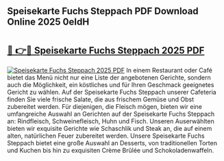 ## Speisekarte Fuchs Steppach PDF Download Online 2025 0eIdH

# <h2><a href="http://gcb6he.nevu.top/?p=Speisekarte+Fuchs+Steppach">🔗 👉🔴 Speisekarte Fuchs Steppach 2025 PDF</a></h2>

[![Speisekarte Fuchs Steppach 2025 PDF](https://i.imgur.com/dBaPXMq.png)](http://gcb6he.nevu.top/?p=Speisekarte+Fuchs+Steppach)
In einem Restaurant oder Café bietet das Menü nicht nur eine Liste der angebotenen Gerichte, sondern auch die Möglichkeit, ein köstliches und für Ihren Geschmack geeignetes Gericht zu wählen. Auf der Speisekarte Fuchs Steppach unserer Cafeteria finden Sie viele frische Salate, die aus frischem Gemüse und Obst zubereitet werden. Für diejenigen, die Fleisch mögen, bieten wir eine umfangreiche Auswahl an Gerichten auf der Speisekarte Fuchs Steppach an: Rindfleisch, Schweinefleisch, Huhn und Fisch. Unseren Auserwählten bieten wir exquisite Gerichte wie Schaschlik und Steak an, die auf einem alten, natürlichen Feuer zubereitet werden. Unsere Speisekarte Fuchs Steppach bietet eine große Auswahl an Desserts, von traditionellen Torten und Kuchen bis hin zu exquisiten Crème Brûlée und Schokoladenwaffeln.
